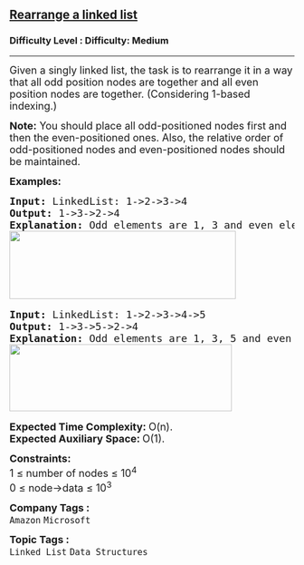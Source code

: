 <h2><a href="https://www.geeksforgeeks.org/problems/rearrange-a-linked-list/1?itm_source=geeksforgeeks&itm_medium=article&itm_campaign=practice_card">Rearrange a linked list</a></h2><h3>Difficulty Level : Difficulty: Medium</h3><hr><div class="problems_problem_content__Xm_eO"><p><span style="font-size: 18px;">Given a singly linked list, the task is to rearrange it in a way that all odd position nodes are together and all even position nodes are together. (</span><span style="font-size: 18px;">C</span><span style="font-size: 18px;">onsidering 1-based indexing.</span><span style="font-size: 18px;">)</span></p>
<p><span style="font-size: 18px;"><strong>Note:</strong></span><span style="font-size: 18px;"> You should place all odd-positioned nodes first and then the even-positioned ones. Also, the relative order of odd-positioned nodes and even-positioned nodes should be maintained.&nbsp;</span></p>
<p><span style="font-size: 18px;"><strong>Examples:</strong></span></p>
<pre><span style="font-size: 18px;"><strong>Input: </strong>LinkedList: 1-&gt;2-&gt;3-&gt;4
<strong>Output: </strong>1-&gt;3-&gt;2-&gt;4 
<strong>Explanation: </strong>Odd elements are 1, 3 and even elements are 2, 4. Hence, resultant linked list is 1-&gt;3-&gt;2-&gt;4<br></span><img src="https://media.geeksforgeeks.org/img-practice/prod/addEditProblem/700045/Web/Other/blobid0_1722066423.png" width="400" height="120"> </pre>
<pre><span style="font-size: 18px;"><strong>Input: </strong>LinkedList: 1-&gt;2-&gt;3-&gt;4-&gt;5
<strong>Output: </strong>1-&gt;3-&gt;5-&gt;2-&gt;4 
<strong>Explanation:</strong> Odd elements are 1, 3, 5 and even elements are 2, 4. Hence, resultant linked list is 1-&gt;3-&gt;5-&gt;2-&gt;4.<br></span><img src="https://media.geeksforgeeks.org/img-practice/prod/addEditProblem/700045/Web/Other/blobid1_1722066444.png" width="393" height="118"> </pre>
<p><span style="font-size: 18px;"><strong>Expected Time Complexity:&nbsp;</strong>O(n).<br><strong>Expected Auxiliary Space:&nbsp;</strong>O(1).</span></p>
<p><span style="font-size: 18px;"><strong>Constraints:</strong><br>1 ≤ number of nodes ≤ 10<sup>4</sup><br>0 ≤ node-&gt;data ≤ 10<sup>3</sup></span></p></div><p><span style=font-size:18px><strong>Company Tags : </strong><br><code>Amazon</code>&nbsp;<code>Microsoft</code>&nbsp;<br><p><span style=font-size:18px><strong>Topic Tags : </strong><br><code>Linked List</code>&nbsp;<code>Data Structures</code>&nbsp;